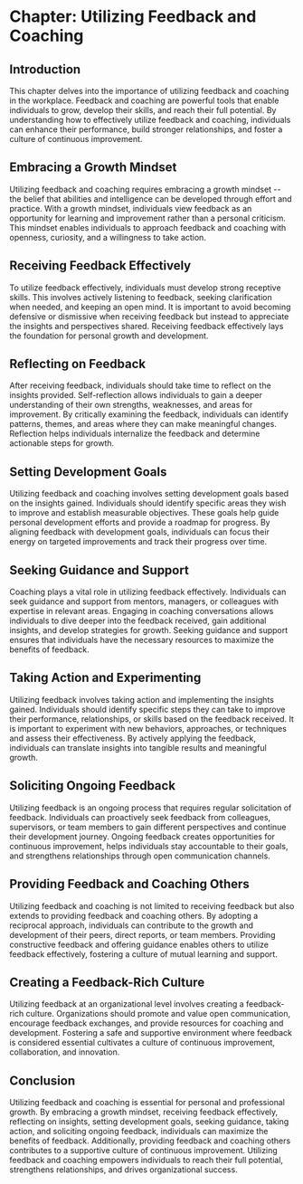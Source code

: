 Chapter: Utilizing Feedback and Coaching
========================================

Introduction
------------

This chapter delves into the importance of utilizing feedback and coaching in the workplace. Feedback and coaching are powerful tools that enable individuals to grow, develop their skills, and reach their full potential. By understanding how to effectively utilize feedback and coaching, individuals can enhance their performance, build stronger relationships, and foster a culture of continuous improvement.

Embracing a Growth Mindset
--------------------------

Utilizing feedback and coaching requires embracing a growth mindset -- the belief that abilities and intelligence can be developed through effort and practice. With a growth mindset, individuals view feedback as an opportunity for learning and improvement rather than a personal criticism. This mindset enables individuals to approach feedback and coaching with openness, curiosity, and a willingness to take action.

Receiving Feedback Effectively
------------------------------

To utilize feedback effectively, individuals must develop strong receptive skills. This involves actively listening to feedback, seeking clarification when needed, and keeping an open mind. It is important to avoid becoming defensive or dismissive when receiving feedback but instead to appreciate the insights and perspectives shared. Receiving feedback effectively lays the foundation for personal growth and development.

Reflecting on Feedback
----------------------

After receiving feedback, individuals should take time to reflect on the insights provided. Self-reflection allows individuals to gain a deeper understanding of their own strengths, weaknesses, and areas for improvement. By critically examining the feedback, individuals can identify patterns, themes, and areas where they can make meaningful changes. Reflection helps individuals internalize the feedback and determine actionable steps for growth.

Setting Development Goals
-------------------------

Utilizing feedback and coaching involves setting development goals based on the insights gained. Individuals should identify specific areas they wish to improve and establish measurable objectives. These goals help guide personal development efforts and provide a roadmap for progress. By aligning feedback with development goals, individuals can focus their energy on targeted improvements and track their progress over time.

Seeking Guidance and Support
----------------------------

Coaching plays a vital role in utilizing feedback effectively. Individuals can seek guidance and support from mentors, managers, or colleagues with expertise in relevant areas. Engaging in coaching conversations allows individuals to dive deeper into the feedback received, gain additional insights, and develop strategies for growth. Seeking guidance and support ensures that individuals have the necessary resources to maximize the benefits of feedback.

Taking Action and Experimenting
-------------------------------

Utilizing feedback involves taking action and implementing the insights gained. Individuals should identify specific steps they can take to improve their performance, relationships, or skills based on the feedback received. It is important to experiment with new behaviors, approaches, or techniques and assess their effectiveness. By actively applying the feedback, individuals can translate insights into tangible results and meaningful growth.

Soliciting Ongoing Feedback
---------------------------

Utilizing feedback is an ongoing process that requires regular solicitation of feedback. Individuals can proactively seek feedback from colleagues, supervisors, or team members to gain different perspectives and continue their development journey. Ongoing feedback creates opportunities for continuous improvement, helps individuals stay accountable to their goals, and strengthens relationships through open communication channels.

Providing Feedback and Coaching Others
--------------------------------------

Utilizing feedback and coaching is not limited to receiving feedback but also extends to providing feedback and coaching others. By adopting a reciprocal approach, individuals can contribute to the growth and development of their peers, direct reports, or team members. Providing constructive feedback and offering guidance enables others to utilize feedback effectively, fostering a culture of mutual learning and support.

Creating a Feedback-Rich Culture
--------------------------------

Utilizing feedback at an organizational level involves creating a feedback-rich culture. Organizations should promote and value open communication, encourage feedback exchanges, and provide resources for coaching and development. Fostering a safe and supportive environment where feedback is considered essential cultivates a culture of continuous improvement, collaboration, and innovation.

Conclusion
----------

Utilizing feedback and coaching is essential for personal and professional growth. By embracing a growth mindset, receiving feedback effectively, reflecting on insights, setting development goals, seeking guidance, taking action, and soliciting ongoing feedback, individuals can maximize the benefits of feedback. Additionally, providing feedback and coaching others contributes to a supportive culture of continuous improvement. Utilizing feedback and coaching empowers individuals to reach their full potential, strengthens relationships, and drives organizational success.
